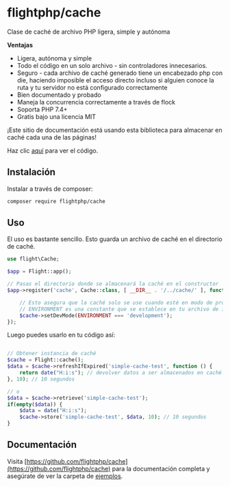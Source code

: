 # flightphp/cache

Clase de caché de archivo PHP ligera, simple y autónoma

**Ventajas** 
- Ligera, autónoma y simple
- Todo el código en un solo archivo - sin controladores innecesarios.
- Seguro - cada archivo de caché generado tiene un encabezado php con die, haciendo imposible el acceso directo incluso si alguien conoce la ruta y tu servidor no está configurado correctamente
- Bien documentado y probado
- Maneja la concurrencia correctamente a través de flock
- Soporta PHP 7.4+
- Gratis bajo una licencia MIT

¡Este sitio de documentación está usando esta biblioteca para almacenar en caché cada una de las páginas!

Haz clic [aquí](https://github.com/flightphp/cache) para ver el código.

## Instalación

Instalar a través de composer:

```bash
composer require flightphp/cache
```

## Uso

El uso es bastante sencillo. Esto guarda un archivo de caché en el directorio de caché.

```php
use flight\Cache;

$app = Flight::app();

// Pasas el directorio donde se almacenará la caché en el constructor
$app->register('cache', Cache::class, [ __DIR__ . '/../cache/' ], function(Cache $cache) {

	// Esto asegura que la caché solo se use cuando esté en modo de producción
	// ENVIRONMENT es una constante que se establece en tu archivo de inicialización o en otro lugar de tu aplicación
	$cache->setDevMode(ENVIRONMENT === 'development');
});
```

Luego puedes usarlo en tu código así:

```php

// Obtener instancia de caché
$cache = Flight::cache();
$data = $cache->refreshIfExpired('simple-cache-test', function () {
    return date("H:i:s"); // devolver datos a ser almacenados en caché
}, 10); // 10 segundos

// o
$data = $cache->retrieve('simple-cache-test');
if(empty($data)) {
	$data = date("H:i:s");
	$cache->store('simple-cache-test', $data, 10); // 10 segundos
}
```

## Documentación

Visita [https://github.com/flightphp/cache](https://github.com/flightphp/cache) para la documentación completa y asegúrate de ver la carpeta de [ejemplos](https://github.com/flightphp/cache/tree/master/examples).